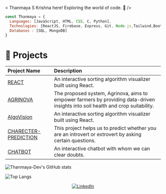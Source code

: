 < Thanmaya S Krishna here! Exploring the world of code. 👋 />

```javascript
const Thanmaya = {
  Languages: [JavaScript, HTML, CSS, C, Python],
  Technologies: [ReactJS, Firebase, Express, Git, Node.js,Tailwind,Bootstrap],
  Databases : [SQL, MongoDB]
}
```

# 🚀 Projects

| Project Name | Description |
| :--- | :--- |
| [REACT](https://github.com/Thanmaya-Dev/AlgoVision) | An interactive sorting algorithm visualizer built using React. |
| [AGRINOVA](https://github.com/Thanmaya-Dev/AGRINOVA) | The proposed system, Agrinova, aims to empower farmers by providing data-driven insights into soil health and crop suitability. |
| [AlgoVision](https://github.com/Thanmaya-Dev/AlgoVision) | An interactive sorting algorithm visualizer built using React. |
| [CHARECTER-PREDICTION](https://github.com/Thanmaya-Dev/CHARECTER-PREDICTION) | This project helps us to predict whether you are an introvert or extrovert by asking certain questions. |
| [CHATBOT](https://github.com/Thanmaya-Dev/CHATBOT) | An interactive chatbot with whom we can clear doubts. |

![Thanmaya-Dev's GitHub stats](https://github-readme-stats.vercel.app/api?username=Thanmaya-Dev&hide_rank=true&show_icons=true&theme=dark)

![Top Langs](https://github-readme-stats.vercel.app/api/top-langs/?username=Thanmaya-Dev&theme=radical)
<p align="center">
  <a href="https://www.linkedin.com/in/thanmaya-s-krishna-5b6418257" target="_blank">
    <img src="https://img.shields.io/badge/LINKEDIN-0A66C2?style=for-the-badge&logo=linkedin&logoColor=whit" alt="LinkedIn" />
  </a>
</p>

